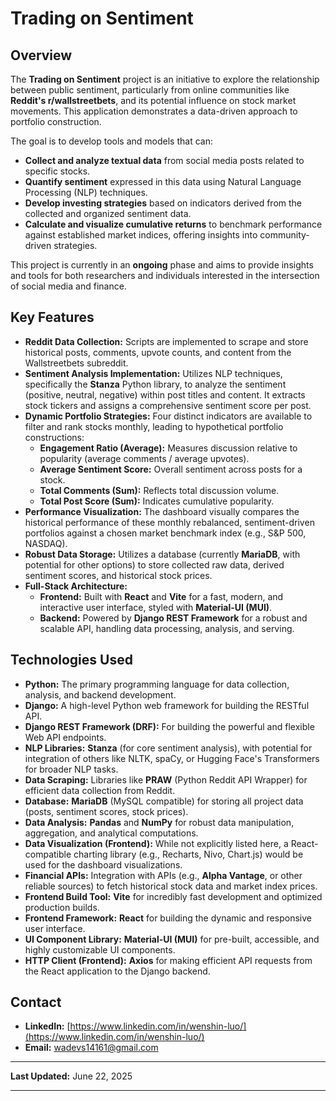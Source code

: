# Trading on Sentiment

[](https://github.com/your-username/your-repo-name)
[](https://www.python.org/)
[](https://www.djangoproject.com/)
[](https://opensource.org/licenses/MIT)
[](https://github.com/your-username/your-repo-name/stargazers)
[](https://github.com/your-username/your-repo-name/network/members)

## Overview

The **Trading on Sentiment** project is an initiative to explore the relationship between public sentiment, particularly from online communities like **Reddit's r/wallstreetbets**, and its potential influence on stock market movements. This application demonstrates a data-driven approach to portfolio construction.

The goal is to develop tools and models that can:

  * **Collect and analyze textual data** from social media posts related to specific stocks.
  * **Quantify sentiment** expressed in this data using Natural Language Processing (NLP) techniques.
  * **Develop investing strategies** based on indicators derived from the collected and organized sentiment data.
  * **Calculate and visualize cumulative returns** to benchmark performance against established market indices, offering insights into community-driven strategies.

This project is currently in an **ongoing** phase and aims to provide insights and tools for both researchers and individuals interested in the intersection of social media and finance.

## Key Features

  * **Reddit Data Collection:** Scripts are implemented to scrape and store historical posts, comments, upvote counts, and content from the Wallstreetbets subreddit.
  * **Sentiment Analysis Implementation:** Utilizes NLP techniques, specifically the **Stanza** Python library, to analyze the sentiment (positive, neutral, negative) within post titles and content. It extracts stock tickers and assigns a comprehensive sentiment score per post.
  * **Dynamic Portfolio Strategies:** Four distinct indicators are available to filter and rank stocks monthly, leading to hypothetical portfolio constructions:
      * **Engagement Ratio (Average):** Measures discussion relative to popularity (average comments / average upvotes).
      * **Average Sentiment Score:** Overall sentiment across posts for a stock.
      * **Total Comments (Sum):** Reflects total discussion volume.
      * **Total Post Score (Sum):** Indicates cumulative popularity.
  * **Performance Visualization:** The dashboard visually compares the historical performance of these monthly rebalanced, sentiment-driven portfolios against a chosen market benchmark index (e.g., S\&P 500, NASDAQ).
  * **Robust Data Storage:** Utilizes a database (currently **MariaDB**, with potential for other options) to store collected raw data, derived sentiment scores, and historical stock prices.
  * **Full-Stack Architecture:**
      * **Frontend:** Built with **React** and **Vite** for a fast, modern, and interactive user interface, styled with **Material-UI (MUI)**.
      * **Backend:** Powered by **Django REST Framework** for a robust and scalable API, handling data processing, analysis, and serving.

## Technologies Used

  * **Python:** The primary programming language for data collection, analysis, and backend development.
  * **Django:** A high-level Python web framework for building the RESTful API.
  * **Django REST Framework (DRF):** For building the powerful and flexible Web API endpoints.
  * **NLP Libraries:** **Stanza** (for core sentiment analysis), with potential for integration of others like NLTK, spaCy, or Hugging Face's Transformers for broader NLP tasks.
  * **Data Scraping:** Libraries like **PRAW** (Python Reddit API Wrapper) for efficient data collection from Reddit.
  * **Database:** **MariaDB** (MySQL compatible) for storing all project data (posts, sentiment scores, stock prices).
  * **Data Analysis:** **Pandas** and **NumPy** for robust data manipulation, aggregation, and analytical computations.
  * **Data Visualization (Frontend):** While not explicitly listed here, a React-compatible charting library (e.g., Recharts, Nivo, Chart.js) would be used for the dashboard visualizations.
  * **Financial APIs:** Integration with APIs (e.g., **Alpha Vantage**, or other reliable sources) to fetch historical stock data and market index prices.
  * **Frontend Build Tool:** **Vite** for incredibly fast development and optimized production builds.
  * **Frontend Framework:** **React** for building the dynamic and responsive user interface.
  * **UI Component Library:** **Material-UI (MUI)** for pre-built, accessible, and highly customizable UI components.
  * **HTTP Client (Frontend):** **Axios** for making efficient API requests from the React application to the Django backend.

## Contact

  * **LinkedIn:** [https://www.linkedin.com/in/wenshin-luo/](https://www.linkedin.com/in/wenshin-luo/)
  * **Email:** wadevs14161@gmail.com

-----

**Last Updated:** June 22, 2025

-----
